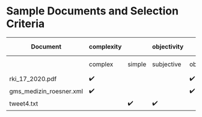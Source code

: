 # Sample Documents and Selection Criteria
| Document | complexity |  | objectivity |  | expertise |  | File format | | | domain |  |  |
| ----------- | ----------- | ----------- | ----------- | ----------- | ----------- | ----------- | ----------- | ----------- | ----------- | ----------- | ----------- | ----------- |
|  | complex | simple | subjective | objective | expert | non-expert | XML | HTML | PDF | legal | scientific | administrative
| rki_17_2020.pdf |  :heavy_check_mark: |  |  | :heavy_check_mark: | :heavy_check_mark: |  |  |  | :heavy_check_mark: |  |  | |
| gms_medizin_roesner.xml |  :heavy_check_mark: |  |  | :heavy_check_mark: | :heavy_check_mark: |  | :heavy_check_mark: |  | |  |  | |
| tweet4.txt |  | :heavy_check_mark: | :heavy_check_mark: | | | :heavy_check_mark: | |  | |  |  | |
